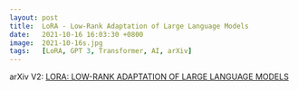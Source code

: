 ```yaml
---
layout: post
title:  LoRA - Low-Rank Adaptation of Large Language Models
date:   2021-10-16 16:03:30 +0800
image:  2021-10-16s.jpg
tags:   [LoRA, GPT 3, Transformer, AI, arXiv]
---
```


arXiv V2: [LORA: LOW-RANK ADAPTATION OF LARGE LANGUAGE MODELS](https://arxiv.org/pdf/2106.09685.pdf)